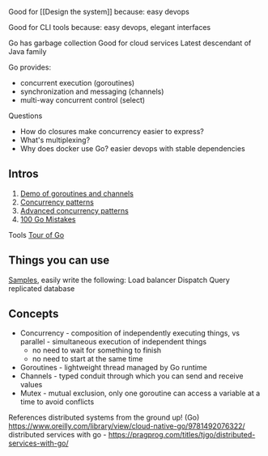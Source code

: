 
Good for [[Design the system]] because:
easy devops

Good for CLI tools because:
easy devops, elegant interfaces

Go has garbage collection
Good for cloud services
Latest descendant of Java family

Go provides:
* concurrent execution (goroutines)
* synchronization and messaging (channels)
* multi-way concurrent control (select)

Questions
* How do closures make concurrency easier to express?
* What's multiplexing?
* Why does docker use Go? easier devops with stable dependencies

## Intros
1. [Demo of goroutines and channels](https://www.youtube.com/watch?v=oV9rvDllKEg)
2. [Concurrency patterns](https://www.youtube.com/watch?v=f6kdp27TYZs)
3. [Advanced concurrency patterns](https://www.youtube.com/watch?v=QDDwwePbDtw)
4. [100 Go Mistakes](https://www.manning.com/books/100-go-mistakes-and-how-to-avoid-them)

Tools
[Tour of Go](https://go.dev/tour/welcome/1)

## Things you can use
[Samples](https://go.dev/talks/2012/waza.slide#45), easily write the following:
Load balancer
Dispatch
Query replicated database

## Concepts
* Concurrency - composition of independently executing things, vs parallel - simultaneous execution of independent things
	* no need to wait for something to finish
	* no need to start at the same time
* Goroutines - lightweight thread managed by Go runtime
* Channels - typed conduit through which you can send and receive values
* Mutex - mutual exclusion, only one goroutine can access a variable at a time to avoid conflicts

References
distributed systems from the ground up! (Go) https://www.oreilly.com/library/view/cloud-native-go/9781492076322/
distributed services with go - https://pragprog.com/titles/tjgo/distributed-services-with-go/